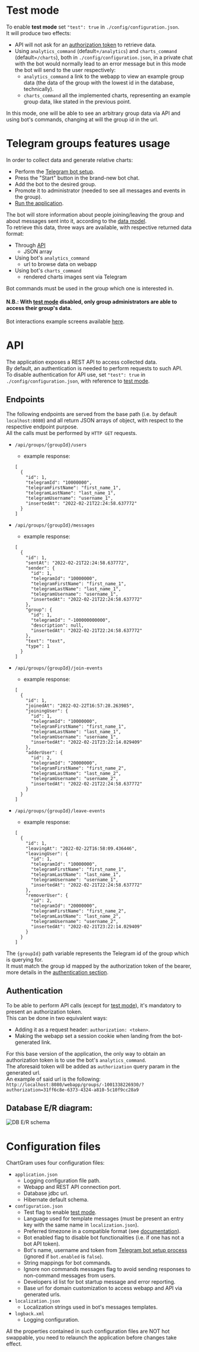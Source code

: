 # Test mode

To enable **test mode** set `"test": true` in `./config/configuration.json`.  
It will produce two effects:
- API will not ask for an [authorization token](/assets/docs/user_guide.md#authentication) to retrieve data.
- Using `analytics_command` (default=`/analytics`) and `charts_command` (default=`/charts`), both in `./config/configuration.json`, in a private chat with the bot would normally lead to an error message but in this mode the bot will send to the user respectively:
  - `analytics_command` a link to the webapp to view an example group data (the data of the group with the lowest id in the database, technically).
  - `charts_command` all the implemented charts, representing an example group data, like stated in the previous point.

In this mode, one will be able to see an arbitrary group data via API and using bot's commands, changing at will the group id in the url.

# Telegram groups features usage

In order to collect data and generate relative charts:
- Perform the [Telegram bot setup](/assets/docs/advanced_setup.md#telegram-bot-setup-telegram-account-needed).
- Press the "Start" button in the brand-new bot chat.
- Add the bot to the desired group.
- Promote it to administrator (needed to see all messages and events in the group).
- [Run the application](/README.md#usage).

The bot will store information about people joining/leaving the group and about messages sent into it, according to the [data model](/assets/docs/user_guide.md#database-er-diagram).  
To retrieve this data, three ways are available, with respective returned data format:
- Through [API](/assets/docs/user_guide.md#api)
  - JSON array
- Using bot's `analytics_command`
  - url to browse data on webapp
- Using bot's `charts_command`
  - rendered charts images sent via Telegram

Bot commands must be used in the group which one is interested in.

#### N.B.: With [test mode](/assets/docs/user_guide.md#test-mode) disabled, only group administrators are able to access their group's data.

Bot interactions example screens available [here](/assets/docs/example_screens.md#chart-images-rendered-by-bot).

# API

The application exposes a REST API to access collected data.  
By default, an authentication is needed to perform requests to such API.  
To disable authentication for API use, set `"test": true` in `./config/configuration.json`, with reference to [test mode](/assets/docs/user_guide.md#test-mode).

## Endpoints

The following endpoints are served from the base path (i.e. by default `localhost:8080`) and all return JSON arrays of object, with respect to the respective endpoint purpose.  
All the calls must be performed by `HTTP GET` requests.

- `/api/groups/{groupId}/users`
  - example response:
  ```
  [
    {
      "id": 1,
      "telegramId": "10000000",
      "telegramFirstName": "first_name_1",
      "telegramLastName": "last_name_1",
      "telegramUsername": "username_1",
      "insertedAt": "2022-02-21T22:24:58.637772"
    }
  ]
  ```

- `/api/groups/{groupId}/messages`
  - example response:
  ```
  [
    {
      "id": 1,
      "sentAt": "2022-02-21T22:24:58.637772",
      "sender": {
        "id": 1,
        "telegramId": "10000000",
        "telegramFirstName": "first_name_1",
        "telegramLastName": "last_name_1",
        "telegramUsername": "username_1",
        "insertedAt": "2022-02-21T22:24:58.637772"
      },
      "group": {
        "id": 1,
        "telegramId": "-100000000000",
        "description": null,
        "insertedAt": "2022-02-21T22:24:58.637772"
      },
      "text": "text",
      "type": 1
    }
  ]
  ```
- `/api/groups/{groupId}/join-events`
  - example response:
  ```
  [
    {
      "id": 1,
      "joinedAt": "2022-02-22T16:57:28.263985",
      "joiningUser": {
        "id": 1,
        "telegramId": "10000000",
        "telegramFirstName": "first_name_1",
        "telegramLastName": "last_name_1",
        "telegramUsername": "username_1",
        "insertedAt": "2022-02-21T23:22:14.029409"
      },
      "adderUser": {
        "id": 2,
        "telegramId": "20000000",
        "telegramFirstName": "first_name_2",
        "telegramLastName": "last_name_2",
        "telegramUsername": "username_2",
        "insertedAt": "2022-02-21T22:24:58.637772"
      }
    }
  ]
  ```
- `/api/groups/{groupId}/leave-events`
  - example response:
  ```
  [
    {
      "id": 1,
      "leavingAt": "2022-02-22T16:58:09.436446",
      "leavingUser": {
        "id": 1,
        "telegramId": "10000000",
        "telegramFirstName": "first_name_1",
        "telegramLastName": "last_name_1",
        "telegramUsername": "username_1",
        "insertedAt": "2022-02-21T22:24:58.637772"
      },
      "removerUser": {
        "id": 2,
        "telegramId": "20000000",
        "telegramFirstName": "first_name_2",
        "telegramLastName": "last_name_2",
        "telegramUsername": "username_2",
        "insertedAt": "2022-02-21T23:22:14.029409"
      }
    }
  ]
  ```

The `{groupId}` path variable represents the Telegram id of the group which is querying for.  
It must match the group id mapped by the authorization token of the bearer, more details in the [authentication section](/assets/docs/user_guide.md#authentication).

## Authentication

To be able to perform API calls (except for [test mode](/assets/docs/user_guide.md#test-mode)), it's mandatory to present an authorization token.  
This can be done in two equivalent ways:
- Adding it as a request header: `authorization: <token>`.
- Making the webapp set a session cookie when landing from the bot-generated link.

For this base version of the application, the only way to obtain an authorization token is to use the bot's `analytics_command`.  
The aforesaid token will be added as `authorization` query param in the generated url.  
An example of said url is the following:  
`http://localhost:8080/webapp/groups/-1001338226930/?authorization=31ff6c8e-6373-4324-a810-5c10f9cc28a9`

## Database E/R diagram:

![DB E/R schema](/assets/images/db_er_schema.png)

# Configuration files

ChartGram uses four configuration files:

- `application.json`
  - Logging configuration file path.
  - Webapp and REST API connection port.
  - Database jdbc url.
  - Hibernate default schema.
- `configuration.json`
  - Test flag to enable [test mode](/assets/docs/user_guide.md#test-mode).
  - Language used for template messages (must be present an entry key with the same name in `localization.json`).
  - Preferred timezone in a compatible format (see [documentation](https://docs.oracle.com/en/java/javase/11/docs/api/java.base/java/util/TimeZone.html#getTimeZone(java.lang.String))).
  - Bot enabled flag to disable bot functionalities (i.e. if one has not a bot API token).
  - Bot's name, username and token from [Telegram bot setup process](/assets/docs/advanced_setup.md#telegram-bot-setup-telegram-account-needed) (ignored if `bot.enabled` is `false`).
  - String mappings for bot commands.
  - Ignore non commands messages flag to avoid sending responses to non-command messages from users.
  - Developers id list for bot startup message and error reporting.
  - Base url for domain customization to access webapp and API via generated urls.
- `localization.json`
  - Localization strings used in bot's messages templates.
- `logback.xml`
  - Logging configuration.

All the properties contained in such configuration files are NOT hot swappable, you need to relaunch the application
before changes take effect.
